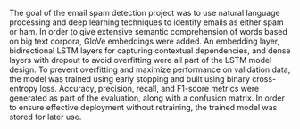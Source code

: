 The goal of the email spam detection project was to use natural language processing and deep learning techniques to identify emails as either spam or ham. 
In order to give extensive semantic comprehension of words based on big text corpora, GloVe embeddings were added. An embedding layer, bidirectional LSTM layers for capturing contextual dependencies, and dense layers with dropout to avoid overfitting were all part of the LSTM model design. To prevent overfitting and maximize performance on validation data, the model was trained using early stopping and built using binary cross-entropy loss.
Accuracy, precision, recall, and F1-score metrics were generated as part of the evaluation, along with a confusion matrix. In order to ensure effective deployment without retraining, the trained model was stored for later use.

